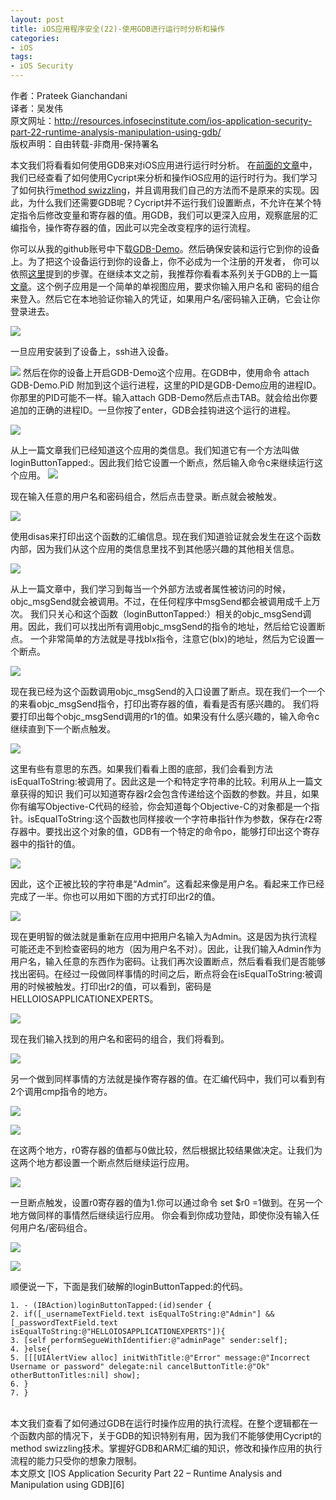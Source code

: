 ```yaml
---
layout: post  
title: iOS应用程序安全(22)-使用GDB进行运行时分析和操作  
categories:  
- iOS  
tags:    
- iOS Security
---   
```



作者：Prateek Gianchandani  
译者：吴发伟  
原文网址：http://resources.infosecinstitute.com/ios-application-security-part-22-runtime-analysis-manipulation-using-gdb/  
版权声明：自由转载-非商用-保持署名

本文我们将看看如何使用GDB来对iOS应用进行运行时分析。 在[前面的文章][1]中，我们已经查看了如何使用Cycript来分析和操作iOS应用的运行时行为。我们学习了如何执行[method swizzling][2]，并且调用我们自己的方法而不是原来的实现。因此，为什么我们还需要GDB呢？Cycript并不运行我们设置断点，不允许在某个特定指令后修改变量和寄存器的值。用GDB，我们可以更深入应用，观察底层的汇编指令，操作寄存器的值，因此可以完全改变程序的运行流程。


你可以从我的github账号中下载[GDB-Demo][3]。然后确保安装和运行它到你的设备上。为了把这个设备运行到你的设备上，你不必成为一个注册的开发者，
你可以依照[这里][4]提到的步骤。在继续本文之前，我推荐你看看本系列关于GDB的上一篇[文章][5]。这个例子应用是一个简单的单视图应用，要求你输入用户名和
密码的组合来登入。然后它在本地验证你输入的凭证，如果用户名/密码输入正确，它会让你登录进去。

![](http://resources.infosecinstitute.com/wp-content/uploads/111113_1041_IOSApplicat2.png)

一旦应用安装到了设备上，ssh进入设备。

![](http://resources.infosecinstitute.com/wp-content/uploads/111113_1041_IOSApplicat2.png)
然后在你的设备上开启GDB-Demo这个应用。在GDB中，使用命令 attach GDB-Demo.PiD 附加到这个运行进程，这里的PID是GDB-Demo应用的进程ID。你那里的PID可能不一样。输入attach GDB-Demo然后点击TAB。就会给出你要追加的正确的进程ID。一旦你按了enter，GDB会挂钩进这个运行的进程。

![](http://resources.infosecinstitute.com/wp-content/uploads/111113_1041_IOSApplicat3.png)





从上一篇文章我们已经知道这个应用的类信息。我们知道它有一个方法叫做loginButtonTapped:。因此我们给它设置一个断点，然后输入命令c来继续运行这个应用。
![](http://resources.infosecinstitute.com/wp-content/uploads/111113_1041_IOSApplicat4.png)

现在输入任意的用户名和密码组合，然后点击登录。断点就会被触发。

![](http://resources.infosecinstitute.com/wp-content/uploads/111113_1041_IOSApplicat5.png)

使用disas来打印出这个函数的汇编信息。现在我们知道验证就会发生在这个函数内部，因为我们从这个应用的类信息里找不到其他感兴趣的其他相关信息。

![](http://resources.infosecinstitute.com/wp-content/uploads/111113_1041_IOSApplicat6.png)

从上一篇文章中，我们学习到每当一个外部方法或者属性被访问的时候，objc_msgSend就会被调用。不过，在任何程序中msgSend都会被调用成千上万次。
我们只关心和这个函数（loginButtonTapped:）相关的objc_msgSend调用。因此，我们可以找出所有调用objc_msgSend的指令的地址，然后给它设置断点。
一个非常简单的方法就是寻找blx指令，注意它(blx)的地址，然后为它设置一个断点。

![](http://resources.infosecinstitute.com/wp-content/uploads/111113_1041_IOSApplicat7.png)


现在我已经为这个函数调用objc_msgSend的入口设置了断点。现在我们一个一个的来看objc_msgSend指令，打印出寄存器的值，看看是否有感兴趣的。
我们将要打印出每个objc_msgSend调用的r1的值。如果没有什么感兴趣的，输入命令c继续直到下一个断点触发。

![](http://resources.infosecinstitute.com/wp-content/uploads/111113_1041_IOSApplicat8.png)

这里有些有意思的东西。如果我们看看上图的底部，我们会看到方法isEqualToString:被调用了。因此这是一个和特定字符串的比较。利用从上一篇文章获得的知识
我们可以知道寄存器r2会包含传递给这个函数的参数。并且，如果你有编写Objective-C代码的经验，你会知道每个Objective-C的对象都是一个指针。isEqualToString:这个函数也同样接收一个字符串指针作为参数，保存在r2寄存器中。要找出这个对象的值，GDB有一个特定的命令po，能够打印出这个寄存器中的指针的值。

![](http://resources.infosecinstitute.com/wp-content/uploads/111113_1041_IOSApplicat9.png)

因此，这个正被比较的字符串是“Admin”。这看起来像是用户名。看起来工作已经完成了一半。你也可以用如下图的方式打印出r2的值。

![](http://resources.infosecinstitute.com/wp-content/uploads/111113_1041_IOSApplicat10.png)

现在更明智的做法就是重新在应用中把用户名输入为Admin。这是因为执行流程可能还走不到检查密码的地方（因为用户名不对）。因此，让我们输入Admin作为
用户名，输入任意的东西作为密码。让我们再次设置断点，然后看看我们是否能够找出密码。在经过一段做同样事情的时间之后，断点将会在isEqualToString:被调用的时候被触发。打印出r2的值，可以看到，密码是HELLOIOSAPPLICATIONEXPERTS。

![](http://resources.infosecinstitute.com/wp-content/uploads/111113_1041_IOSApplicat11.png)

现在我们输入找到的用户名和密码的组合，我们将看到。

![](http://resources.infosecinstitute.com/wp-content/uploads/111113_1041_IOSApplicat12.png)

另一个做到同样事情的方法就是操作寄存器的值。在汇编代码中，我们可以看到有2个调用cmp指令的地方。

![](http://resources.infosecinstitute.com/wp-content/uploads/111113_1041_IOSApplicat13.png)

![](http://resources.infosecinstitute.com/wp-content/uploads/111113_1041_IOSApplicat14.png)

在这两个地方，r0寄存器的值都与0做比较，然后根据比较结果做决定。让我们为这两个地方都设置一个断点然后继续运行应用。

![](http://resources.infosecinstitute.com/wp-content/uploads/111113_1041_IOSApplicat15.png)

一旦断点触发，设置r0寄存器的值为1.你可以通过命令 set $r0 =1做到。在另一个地方做同样的事情然后继续运行应用。
你会看到你成功登陆，即使你没有输入任何用户名/密码组合。


![](http://resources.infosecinstitute.com/wp-content/uploads/111113_1041_IOSApplicat16.png)

![](http://resources.infosecinstitute.com/wp-content/uploads/111113_1041_IOSApplicat17.png)


顺便说一下，下面是我们破解的loginButtonTapped:的代码。


	1. - (IBAction)loginButtonTapped:(id)sender {
	2. if([_usernameTextField.text isEqualToString:@"Admin"] && [_passwordTextField.text isEqualToString:@"HELLOIOSAPPLICATIONEXPERTS"]){
	3. [self performSegueWithIdentifier:@"adminPage" sender:self];
	4. }else{
	5. [[[UIAlertView alloc] initWithTitle:@"Error" message:@"Incorrect Username or password" delegate:nil cancelButtonTitle:@"Ok" otherButtonTitles:nil] show];
	6. }
	7. }
	
	
<br>
本文我们查看了如何通过GDB在运行时操作应用的执行流程。在整个逻辑都在一个函数内部的情况下，关于GDB的知识特别有用，因为我们不能够使用Cycript的method swizzling技术。掌握好GDB和ARM汇编的知识，修改和操作应用的执行流程的能力只受你的想象力限制。


 <br/>
本文原文 [IOS Application Security Part 22 – Runtime Analysis and Manipulation using GDB][6]


[1]:http://wufawei.com/
[2]:http://wufawei.com/2013/11/ios-application-security-8/
[3]:https://github.com/prateek147/gdb-demo
[4]:http://wufawei.com/2013/11/ios-application-security-7/
[5]:http://wufawei.com/2013/11/ios-application-security-21/
[6]:http://resources.infosecinstitute.com/ios-application-security-part-22-runtime-analysis-manipulation-using-gdb/


